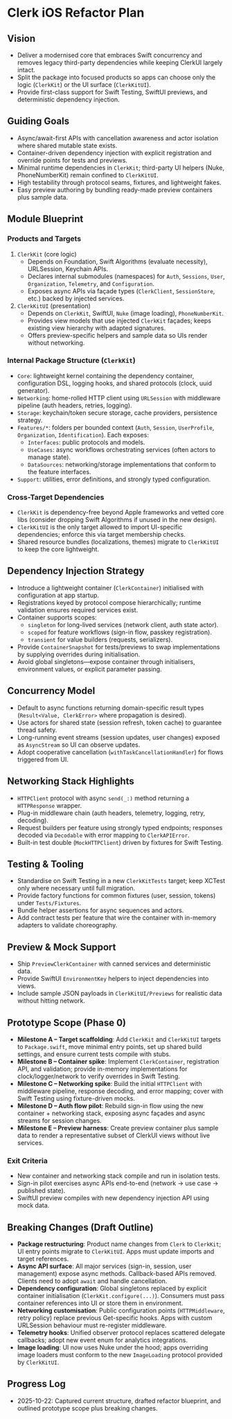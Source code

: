 # Clerk iOS Refactor Plan

## Vision
- Deliver a modernised core that embraces Swift concurrency and removes legacy third-party dependencies while keeping ClerkUI largely intact.
- Split the package into focused products so apps can choose only the logic (`ClerkKit`) or the UI surface (`ClerkKitUI`).
- Provide first-class support for Swift Testing, SwiftUI previews, and deterministic dependency injection.

## Guiding Goals
- Async/await-first APIs with cancellation awareness and actor isolation where shared mutable state exists.
- Container-driven dependency injection with explicit registration and override points for tests and previews.
- Minimal runtime dependencies in `ClerkKit`; third-party UI helpers (Nuke, PhoneNumberKit) remain confined to `ClerkKitUI`.
- High testability through protocol seams, fixtures, and lightweight fakes.
- Easy preview authoring by bundling ready-made preview containers plus sample data.

## Module Blueprint

### Products and Targets
1. `ClerkKit` (core logic)
   - Depends on Foundation, Swift Algorithms (evaluate necessity), URLSession, Keychain APIs.
   - Declares internal submodules (namespaces) for `Auth`, `Sessions`, `User`, `Organization`, `Telemetry`, and `Configuration`.
   - Exposes async APIs via façade types (`ClerkClient`, `SessionStore`, etc.) backed by injected services.
2. `ClerkKitUI` (presentation)
   - Depends on `ClerkKit`, SwiftUI, `Nuke` (image loading), `PhoneNumberKit`.
   - Provides view models that use injected `ClerkKit` façades; keeps existing view hierarchy with adapted signatures.
   - Offers preview-specific helpers and sample data so UIs render without networking.

### Internal Package Structure (`ClerkKit`)
- `Core`: lightweight kernel containing the dependency container, configuration DSL, logging hooks, and shared protocols (clock, uuid generator).
- `Networking`: home-rolled HTTP client using `URLSession` with middleware pipeline (auth headers, retries, logging).
- `Storage`: keychain/token secure storage, cache providers, persistence strategy.
- `Features/*`: folders per bounded context (`Auth`, `Session`, `UserProfile`, `Organization`, `Identification`). Each exposes:
  - `Interfaces`: public protocols and models.
  - `UseCases`: async workflows orchestrating services (often actors to manage state).
  - `DataSources`: networking/storage implementations that conform to the feature interfaces.
- `Support`: utilities, error definitions, and strongly typed configuration.

### Cross-Target Dependencies
- `ClerkKit` is dependency-free beyond Apple frameworks and vetted core libs (consider dropping Swift Algorithms if unused in the new design).
- `ClerkKitUI` is the only target allowed to import UI-specific dependencies; enforce this via target membership checks.
- Shared resource bundles (localizations, themes) migrate to `ClerkKitUI` to keep the core lightweight.

## Dependency Injection Strategy
- Introduce a lightweight container (`ClerkContainer`) initialised with configuration at app startup.
- Registrations keyed by protocol compose hierarchically; runtime validation ensures required services exist.
- Container supports scopes:
  - `singleton` for long-lived services (network client, auth state actor).
  - `scoped` for feature workflows (sign-in flow, passkey registration).
  - `transient` for value builders (requests, serializers).
- Provide `ContainerSnapshot` for tests/previews to swap implementations by supplying overrides during initialisation.
- Avoid global singletons—expose container through initialisers, environment values, or explicit parameter passing.

## Concurrency Model
- Default to async functions returning domain-specific result types (`Result<Value, ClerkError>` where propagation is desired).
- Use actors for shared state (session refresh, token cache) to guarantee thread safety.
- Long-running event streams (session updates, user changes) exposed as `AsyncStream` so UI can observe updates.
- Adopt cooperative cancellation (`withTaskCancellationHandler`) for flows triggered from UI.

## Networking Stack Highlights
- `HTTPClient` protocol with async `send(_:)` method returning a `HTTPResponse` wrapper.
- Plug-in middleware chain (auth headers, telemetry, logging, retry, decoding).
- Request builders per feature using strongly typed endpoints; responses decoded via `Decodable` with error mapping to `ClerkAPIError`.
- Built-in test double (`MockHTTPClient`) driven by fixtures for Swift Testing.

## Testing & Tooling
- Standardise on Swift Testing in a new `ClerkKitTests` target; keep XCTest only where necessary until full migration.
- Provide factory functions for common fixtures (user, session, tokens) under `Tests/Fixtures`.
- Bundle helper assertions for async sequences and actors.
- Add contract tests per feature that wire the container with in-memory adapters to validate choreography.

## Preview & Mock Support
- Ship `PreviewClerkContainer` with canned services and deterministic data.
- Provide SwiftUI `EnvironmentKey` helpers to inject dependencies into views.
- Include sample JSON payloads in `ClerkKitUI/Previews` for realistic data without hitting network.

## Prototype Scope (Phase 0)
- **Milestone A – Target scaffolding**: Add `ClerkKit` and `ClerkKitUI` targets to `Package.swift`, move minimal entry points, set up shared build settings, and ensure current tests compile with stubs.
- **Milestone B – Container spike**: Implement `ClerkContainer`, registration API, and validation; provide in-memory implementations for clock/logger/network to verify overrides in Swift Testing.
- **Milestone C – Networking spike**: Build the initial `HTTPClient` with middleware pipeline, response decoding, and error mapping; cover with Swift Testing using fixture-driven mocks.
- **Milestone D – Auth flow pilot**: Rebuild sign-in flow using the new container + networking stack, exposing async façades and async streams for session changes.
- **Milestone E – Preview harness**: Create preview container plus sample data to render a representative subset of ClerkUI views without live services.

### Exit Criteria
- New container and networking stack compile and run in isolation tests.
- Sign-in pilot exercises async APIs end-to-end (network -> use case -> published state).
- SwiftUI preview compiles with new dependency injection API using mock data.

## Breaking Changes (Draft Outline)
- **Package restructuring**: Product name changes from `Clerk` to `ClerkKit`; UI entry points migrate to `ClerkKitUI`. Apps must update imports and target references.
- **Async API surface**: All major services (sign-in, session, user management) expose async methods. Callback-based APIs removed. Clients need to adopt `await` and handle cancellation.
- **Dependency configuration**: Global singletons replaced by explicit container initialisation (`ClerkKit.configure(...)`). Consumers must pass container references into UI or store them in environment.
- **Networking customisation**: Public configuration points (`HTTPMiddleware`, retry policy) replace previous Get-specific hooks. Apps with custom URLSession behaviour must re-register middleware.
- **Telemetry hooks**: Unified observer protocol replaces scattered delegate callbacks; adopt new event enum for analytics integrations.
- **Image loading**: UI now uses Nuke under the hood; apps overriding image loaders must conform to the new `ImageLoading` protocol provided by `ClerkKitUI`.

## Progress Log
- 2025-10-22: Captured current structure, drafted refactor blueprint, and outlined prototype scope plus breaking changes.
